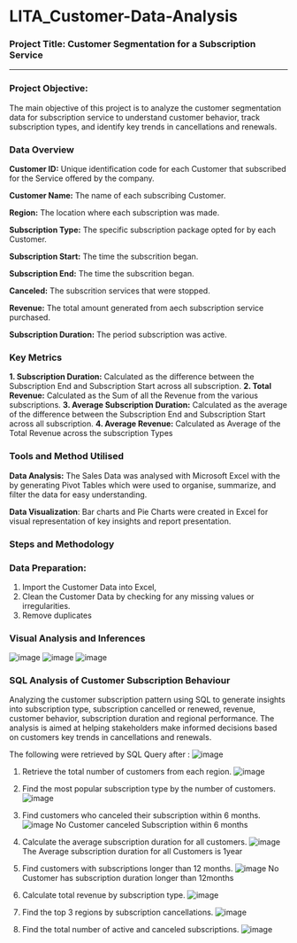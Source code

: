 # LITA_Customer-Data-Analysis

### Project Title: Customer Segmentation for a Subscription Service
---

### Project Objective:
The main objective of this project is to analyze the customer segmentation data for subscription service to understand customer behavior, track subscription types, and identify key trends in cancellations and renewals.

### Data Overview
**Customer ID:** Unique identification code for each Customer that subscribed for the Service offered by the company.

**Customer Name:** The name of each subscribing Customer.

**Region:** The location where each subscription was made.

**Subscription Type:** The specific subscription package opted for by each Customer.

**Subscription Start:** The time the subscrition began.

**Subscription End:** The time the subscrition began.

**Canceled:** The subscrition services that were stopped.

**Revenue:** The total amount generated from aech subscription service purchased.

**Subscription Duration:** The period subscription was active.

### Key Metrics
**1. Subscription Duration:** Calculated as the difference between the Subscription End and Subscription Start across all subscription.
**2. Total Revenue:** Calculated as the Sum of all the Revenue from the various subscriptions.
**3. Average Subscription Duration:** Calculated as the average of the difference between the Subscription End and Subscription Start across all subscription.
**4. Average Revenue:** Calculated as Average of the Total Revenue across the subscription Types

### Tools and Method Utilised
**Data Analysis:** The Sales Data was analysed with Microsoft Excel with the by generating Pivot Tables which were used to organise, summarize, and filter the data for easy understanding. 

**Data Visualization**: Bar charts and Pie Charts were created in Excel for visual representation of key insights and report presentation.

### Steps and Methodology

### Data Preparation:
1. Import the Customer Data into Excel,
2. Clean the Customer Data by checking for any missing values or irregularities. 
3. Remove duplicates

### Visual Analysis and Inferences
![image](https://github.com/user-attachments/assets/68404ade-5a5f-426b-b57c-f2d5828c88c1)
![image](https://github.com/user-attachments/assets/f0b950b7-9ba2-4012-b52d-58c2da5012cd)
![image](https://github.com/user-attachments/assets/1cc8a978-e371-4dd8-979d-283706ccb70b)

### SQL Analysis of Customer Subscription Behaviour
Analyzing the customer subscription pattern using SQL to generate insights into subscription type, subscription cancelled or renewed, 
revenue, customer behavior, subscription duration and regional performance. The analysis is aimed at helping stakeholders make 
informed decisions based on customers key trends in cancellations and renewals.

The following were retrieved by SQL Query after :
![image](https://github.com/user-attachments/assets/1bb1d9bc-4c36-4fc8-af81-de1ed659a234)
1.	Retrieve the total number of customers from each region.
![image](https://github.com/user-attachments/assets/3599c544-ef85-4e1b-a117-ed5128b2c1f2)

2.	Find the most popular subscription type by the number of customers.
![image](https://github.com/user-attachments/assets/24c836f4-7ce5-4a7b-a3d8-b3183e8f47e9)

3.	Find customers who canceled their subscription within 6 months. 
![image](https://github.com/user-attachments/assets/78d21742-0ce8-4fc4-86a9-8215f2cc4f2e)
No Customer canceled Subscription within 6 months

4.	Calculate the average subscription duration for all customers. 
![image](https://github.com/user-attachments/assets/d1e0b524-6be4-4dd5-bc8e-569cd5347313)
The Average subscription duration for all Customers is 1year

5.	Find customers with subscriptions longer than 12 months. 
![image](https://github.com/user-attachments/assets/f1d0d963-4db9-4279-b5e8-4aee682a4c0b)
No Customer has subscription duration longer than 12months

6.	Calculate total revenue by subscription type.
![image](https://github.com/user-attachments/assets/fd8df1ae-e544-446a-a377-d425043ff51e)


7.	Find the top 3 regions by subscription cancellations. 
![image](https://github.com/user-attachments/assets/b8fb3717-55bf-4d5f-b4aa-526da0c5f380)


8.	Find the total number of active and canceled subscriptions.
![image](https://github.com/user-attachments/assets/f0c76622-db24-4b31-b72f-67a5c10b0b14)
